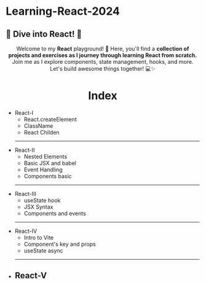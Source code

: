 # Learning-React-2024


## 🚀 Dive into React! 🎨

<p style="text-align:center;">Welcome to my <b>React</b> playground! 🌟 Here, you'll find a <b>collection of projects and exercises as I journey through learning React from scratch.</b> Join me as I explore components, state management, hooks, and more. Let's build awesome things together! 💻✨</p>

### <h1 style="text-align:center;">Index</h1>
- React-I
  - React.createElement
  - ClassName
  - React Childen
  <hr>
- React-II
  - Nested Elements
  - Basic JSX and babel
  - Event Handling
  - Components basic
  <hr>
- React-III
  - useState hook
  - JSX Syntax
  - Components and events
  <hr>
- React-IV
  - Intro to Vite
  - Component's key and props
  - useState async
  <hr>
- React-V
  - 